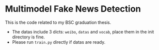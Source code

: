 # Multimodel Fake News Detection
This is the code related to my BSC graduation thesis.
* The datas include 3 dicts: `weibo`, `datas` and `vocab`, place them in the init directory is fine.
* Please run `train.py` directly if datas are ready.
